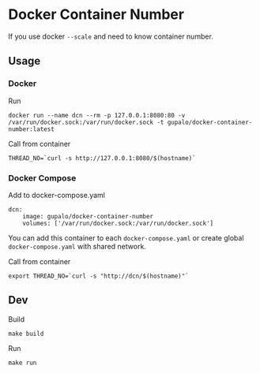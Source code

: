 Docker Container Number
=======================

If you use docker `--scale` and need to know container number.

Usage
-----

### Docker

Run

    docker run --name dcn --rm -p 127.0.0.1:8080:80 -v /var/run/docker.sock:/var/run/docker.sock -t gupalo/docker-container-number:latest

Call from container

    THREAD_NO=`curl -s http://127.0.0.1:8080/$(hostname)`

### Docker Compose

Add to docker-compose.yaml

    dcn:
        image: gupalo/docker-container-number
        volumes: ['/var/run/docker.sock:/var/run/docker.sock']

You can add this container to each `docker-compose.yaml` or create global `docker-compose.yaml` with shared network.

Call from container

    export THREAD_NO=`curl -s "http://dcn/$(hostname)"`

Dev
---

Build

    make build

Run

    make run
